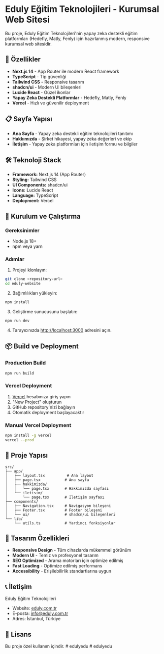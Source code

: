 # Eduly Eğitim Teknolojileri - Kurumsal Web Sitesi

Bu proje, Eduly Eğitim Teknolojileri'nin yapay zeka destekli eğitim platformları (Hedefly, Matly, Fenly) için hazırlanmış modern, responsive kurumsal web sitesidir.

## 🚀 Özellikler

- **Next.js 14** - App Router ile modern React framework
- **TypeScript** - Tip güvenliği
- **Tailwind CSS** - Responsive tasarım
- **shadcn/ui** - Modern UI bileşenleri
- **Lucide React** - Güzel ikonlar
- **Yapay Zeka Destekli Platformlar** - Hedefly, Matly, Fenly
- **Vercel** - Hızlı ve güvenilir deployment

## 📋 Sayfa Yapısı

- **Ana Sayfa** - Yapay zeka destekli eğitim teknolojileri tanıtımı
- **Hakkımızda** - Şirket hikayesi, yapay zeka değerleri ve ekip
- **İletişim** - Yapay zeka platformları için iletişim formu ve bilgiler

## 🛠 Teknoloji Stack

- **Framework:** Next.js 14 (App Router)
- **Styling:** Tailwind CSS
- **UI Components:** shadcn/ui
- **Icons:** Lucide React
- **Language:** TypeScript
- **Deployment:** Vercel

## 🚀 Kurulum ve Çalıştırma

### Gereksinimler

- Node.js 18+
- npm veya yarn

### Adımlar

1. Projeyi klonlayın:
```bash
git clone <repository-url>
cd eduly-website
```

2. Bağımlılıkları yükleyin:
```bash
npm install
```

3. Geliştirme sunucusunu başlatın:
```bash
npm run dev
```

4. Tarayıcınızda [http://localhost:3000](http://localhost:3000) adresini açın.

## 📦 Build ve Deployment

### Production Build

```bash
npm run build
```

### Vercel Deployment

1. [Vercel](https://vercel.com) hesabınıza giriş yapın
2. "New Project" oluşturun
3. GitHub repository'nizi bağlayın
4. Otomatik deployment başlayacaktır

### Manual Vercel Deployment

```bash
npm install -g vercel
vercel --prod
```

## 📁 Proje Yapısı

```
src/
├── app/
│   ├── layout.tsx          # Ana layout
│   ├── page.tsx           # Ana sayfa
│   ├── hakkimizda/
│   │   └── page.tsx       # Hakkımızda sayfası
│   └── iletisim/
│       └── page.tsx       # İletişim sayfası
├── components/
│   ├── Navigation.tsx     # Navigasyon bileşeni
│   ├── Footer.tsx         # Footer bileşeni
│   └── ui/                # shadcn/ui bileşenleri
└── lib/
    └── utils.ts           # Yardımcı fonksiyonlar
```

## 🎨 Tasarım Özellikleri

- **Responsive Design** - Tüm cihazlarda mükemmel görünüm
- **Modern UI** - Temiz ve profesyonel tasarım
- **SEO Optimized** - Arama motorları için optimize edilmiş
- **Fast Loading** - Optimize edilmiş performans
- **Accessibility** - Erişilebilirlik standartlarına uygun

## 📞 İletişim

Eduly Eğitim Teknolojileri
- Website: [eduly.com.tr](https://eduly.com.tr)
- E-posta: info@eduly.com.tr
- Adres: İstanbul, Türkiye

## 📄 Lisans

Bu proje özel kullanım içindir.
#   e d u l y e d u  
 #   e d u l y e d u  
 